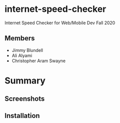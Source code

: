 # internet-speed-checker
Internet Speed Checker for Web/Mobile Dev Fall 2020

## Members
- Jimmy Blundell
- Ali Alyami
- Christopher Aram Swayne

# Summary

## Screenshots

## Installation

